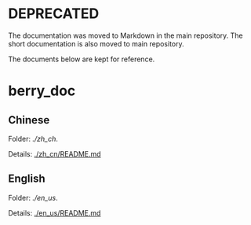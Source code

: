 # DEPRECATED

The documentation was moved to Markdown in the main repository. The short documentation is also moved to main repository.

The documents below are kept for reference.

# berry_doc

## Chinese

Folder: *./zh_ch*.

Details: [./zh_cn/README.md](./zh_cn/README.md)

## English

Folder: *./en_us*.

Details: [./en_us/README.md](./en_us/README.md)
